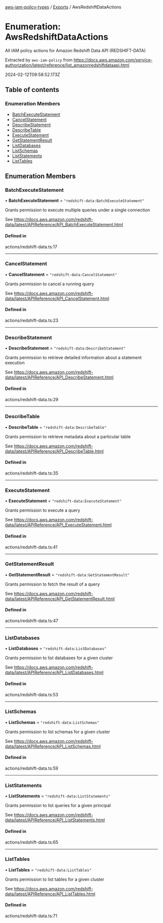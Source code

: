 [aws-iam-policy-types](../README.md) / [Exports](../modules.md) / AwsRedshiftDataActions

# Enumeration: AwsRedshiftDataActions

All IAM policy actions for Amazon Redshift Data API (REDSHIFT-DATA)

Extracted by `aws-iam-policy` from
https://docs.aws.amazon.com/service-authorization/latest/reference/list_amazonredshiftdataapi.html

2024-02-12T09:58:52.173Z

## Table of contents

### Enumeration Members

- [BatchExecuteStatement](AwsRedshiftDataActions.md#batchexecutestatement)
- [CancelStatement](AwsRedshiftDataActions.md#cancelstatement)
- [DescribeStatement](AwsRedshiftDataActions.md#describestatement)
- [DescribeTable](AwsRedshiftDataActions.md#describetable)
- [ExecuteStatement](AwsRedshiftDataActions.md#executestatement)
- [GetStatementResult](AwsRedshiftDataActions.md#getstatementresult)
- [ListDatabases](AwsRedshiftDataActions.md#listdatabases)
- [ListSchemas](AwsRedshiftDataActions.md#listschemas)
- [ListStatements](AwsRedshiftDataActions.md#liststatements)
- [ListTables](AwsRedshiftDataActions.md#listtables)

## Enumeration Members

### BatchExecuteStatement

• **BatchExecuteStatement** = ``"redshift-data:BatchExecuteStatement"``

Grants permission to execute multiple queries under a single connection

See https://docs.aws.amazon.com/redshift-data/latest/APIReference/API_BatchExecuteStatement.html

#### Defined in

actions/redshift-data.ts:17

___

### CancelStatement

• **CancelStatement** = ``"redshift-data:CancelStatement"``

Grants permission to cancel a running query

See https://docs.aws.amazon.com/redshift-data/latest/APIReference/API_CancelStatement.html

#### Defined in

actions/redshift-data.ts:23

___

### DescribeStatement

• **DescribeStatement** = ``"redshift-data:DescribeStatement"``

Grants permission to retrieve detailed information about a statement execution

See https://docs.aws.amazon.com/redshift-data/latest/APIReference/API_DescribeStatement.html

#### Defined in

actions/redshift-data.ts:29

___

### DescribeTable

• **DescribeTable** = ``"redshift-data:DescribeTable"``

Grants permission to retrieve metadata about a particular table

See https://docs.aws.amazon.com/redshift-data/latest/APIReference/API_DescribeTable.html

#### Defined in

actions/redshift-data.ts:35

___

### ExecuteStatement

• **ExecuteStatement** = ``"redshift-data:ExecuteStatement"``

Grants permission to execute a query

See https://docs.aws.amazon.com/redshift-data/latest/APIReference/API_ExecuteStatement.html

#### Defined in

actions/redshift-data.ts:41

___

### GetStatementResult

• **GetStatementResult** = ``"redshift-data:GetStatementResult"``

Grants permission to fetch the result of a query

See https://docs.aws.amazon.com/redshift-data/latest/APIReference/API_GetStatementResult.html

#### Defined in

actions/redshift-data.ts:47

___

### ListDatabases

• **ListDatabases** = ``"redshift-data:ListDatabases"``

Grants permission to list databases for a given cluster

See https://docs.aws.amazon.com/redshift-data/latest/APIReference/API_ListDatabases.html

#### Defined in

actions/redshift-data.ts:53

___

### ListSchemas

• **ListSchemas** = ``"redshift-data:ListSchemas"``

Grants permission to list schemas for a given cluster

See https://docs.aws.amazon.com/redshift-data/latest/APIReference/API_ListSchemas.html

#### Defined in

actions/redshift-data.ts:59

___

### ListStatements

• **ListStatements** = ``"redshift-data:ListStatements"``

Grants permission to list queries for a given principal

See https://docs.aws.amazon.com/redshift-data/latest/APIReference/API_ListStatements.html

#### Defined in

actions/redshift-data.ts:65

___

### ListTables

• **ListTables** = ``"redshift-data:ListTables"``

Grants permission to list tables for a given cluster

See https://docs.aws.amazon.com/redshift-data/latest/APIReference/API_ListTables.html

#### Defined in

actions/redshift-data.ts:71
